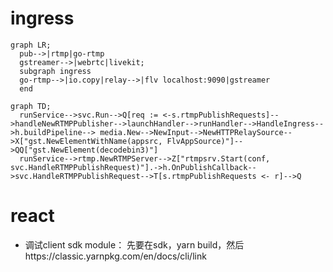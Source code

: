 # ingress

```mermaid
graph LR;
  pub-->|rtmp|go-rtmp
  gstreamer-->|webrtc|livekit;
  subgraph ingress
  go-rtmp-->|io.copy|relay-->|flv localhost:9090|gstreamer
  end
```

```mermaid
graph TD;
  runService-->svc.Run-->Q[req := <-s.rtmpPublishRequests]-->handleNewRTMPPublisher-->launchHandler-->runHandler-->HandleIngress-->h.buildPipeline--> media.New-->NewInput-->NewHTTPRelaySource-->X["gst.NewElementWithName(appsrc, FlvAppSource)"]-->QQ["gst.NewElement(decodebin3)"]
  runService-->rtmp.NewRTMPServer-->Z["rtmpsrv.Start(conf, svc.HandleRTMPPublishRequest)"].->h.OnPublishCallback-->svc.HandleRTMPPublishRequest-->T[s.rtmpPublishRequests <- r]-->Q

```

# react
  
- 调试client sdk module： 先要在sdk，yarn build，然后https://classic.yarnpkg.com/en/docs/cli/link

